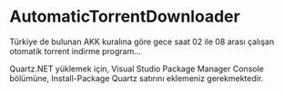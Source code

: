# AutomaticTorrentDownloader
Türkiye de bulunan AKK kuralına göre gece saat 02 ile 08 arası çalışan otomatik torrent indirme program...

Quartz.NET yüklemek için,
Visual Studio Package Manager Console bölümüne,
Install-Package Quartz
satırını eklemeniz gerekmektedir.
